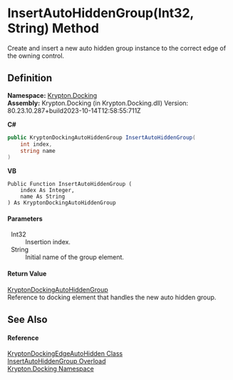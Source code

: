 # InsertAutoHiddenGroup(Int32, String) Method


Create and insert a new auto hidden group instance to the correct edge of the owning control.



## Definition
**Namespace:** <a href="98399376-cf41-9454-4b4d-4fab2ca20bc7.md">Krypton.Docking</a>  
**Assembly:** Krypton.Docking (in Krypton.Docking.dll) Version: 80.23.10.287+build2023-10-14T12:58:55:711Z

**C#**
``` C#
public KryptonDockingAutoHiddenGroup InsertAutoHiddenGroup(
	int index,
	string name
)
```
**VB**
``` VB
Public Function InsertAutoHiddenGroup ( 
	index As Integer,
	name As String
) As KryptonDockingAutoHiddenGroup
```



#### Parameters
<dl><dt>  Int32</dt><dd>Insertion index.</dd><dt>  String</dt><dd>Initial name of the group element.</dd></dl>

#### Return Value
<a href="25a33b82-534c-8a16-e110-8e936aee3352.md">KryptonDockingAutoHiddenGroup</a>  
Reference to docking element that handles the new auto hidden group.

## See Also


#### Reference
<a href="84c02ac0-aac0-70d0-b41f-54483b8313e0.md">KryptonDockingEdgeAutoHidden Class</a>  
<a href="0650089b-fc82-196a-a024-0b797105c40f.md">InsertAutoHiddenGroup Overload</a>  
<a href="98399376-cf41-9454-4b4d-4fab2ca20bc7.md">Krypton.Docking Namespace</a>  
